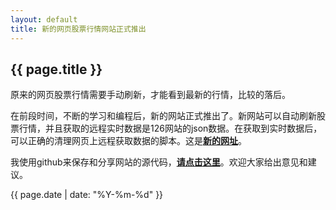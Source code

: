 ```yaml
---
layout: default
title: 新的网页股票行情网站正式推出
---
```

{{ page.title }}
----------------

原来的网页股票行情需要手动刷新，才能看到最新的行情，比较的落后。

在前段时间，不断的学习和编程后，新的网站正式推出了。新网站可以自动刷新股票行情，并且获取的远程实时数据是126网站的json数据。在获取到实时数据后，可以正确的清理网页上远程获取数据的脚本。这是[**新的网址**](http://cforth.github.io/gdzqtest/)。

我使用github来保存和分享网站的源代码，[**请点击这里**](https://github.com/cforth/cfhurricane)。欢迎大家给出意见和建议。

{{ page.date | date: "%Y-%m-%d" }}

